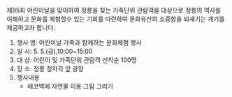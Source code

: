 제95회 어린이날을 맞이하여 정릉을 찾는 가족단위 관람객을 대상으로 정릉의 역사를 이해하고 문화를 체험할수 있는 기회를 마련하여 문화유산의 소중함을 되새기는 계기를 제공하고자 합니다.

1. 행사 명: 어린이날 가족과 함께하는 문화체험 행사
2. 일 시: 5. 5.(금),10:00~15:00
3. 대 상: 어린이 및 가족단위 관람객 선착순 100명
4. 장 소: 정릉 정자각 앞 광장
5. 행사내용
   - 에코백에 자연물 이용 그림 그리기